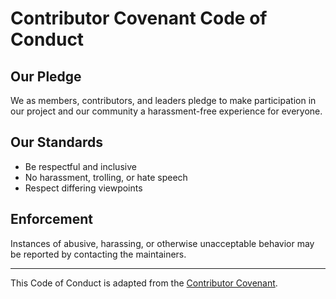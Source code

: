 # Contributor Covenant Code of Conduct

## Our Pledge

We as members, contributors, and leaders pledge to make participation in our project and our community a harassment-free experience for everyone.

## Our Standards

- Be respectful and inclusive
- No harassment, trolling, or hate speech
- Respect differing viewpoints

## Enforcement

Instances of abusive, harassing, or otherwise unacceptable behavior may be reported by contacting the maintainers.

---

This Code of Conduct is adapted from the [Contributor Covenant](https://www.contributor-covenant.org/).
